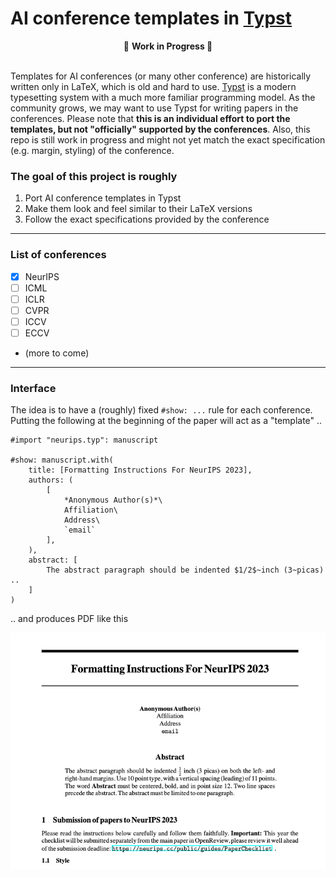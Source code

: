 # AI conference templates in [Typst](https://typst.app/)

<center>
🔨 <strong>Work in Progress </strong> 🔨
</center> <br />

Templates for AI conferences (or many other conference) are historically written only in LaTeX, which is old and hard to use. [Typst](https://typst.app/) is a modern typesetting system with a much more familiar programming model. As the community grows, we may want to use Typst for writing papers in the conferences. Please note that **this is an individual effort to port the templates, but not "officially" supported by the conferences**. Also, this repo is still work in progress and might not yet match the exact specification (e.g. margin, styling) of the conference.


### The goal of this project is roughly
1. Port AI conference templates in Typst
2. Make them look and feel similar to their LaTeX versions
3. Follow the exact specifications provided by the conference

---

### List of conferences

- [X] NeurIPS
- [ ] ICML
- [ ] ICLR
- [ ] CVPR
- [ ] ICCV
- [ ] ECCV
- (more to come)

---

### Interface

The idea is to have a (roughly) fixed `#show: ...` rule for each conference. Putting the following at the beginning of the paper will act as a "template" ..

```
#import "neurips.typ": manuscript

#show: manuscript.with(
    title: [Formatting Instructions For NeurIPS 2023],
    authors: (
        [
            *Anonymous Author(s)*\
            Affiliation\
            Address\
            `email`
        ],
    ),
    abstract: [
        The abstract paragraph should be indented $1/2$~inch (3~picas) ..
    ]
)
```

.. and produces PDF like this

<center>
    <img src="assets/neurips_front.png" />
</center>